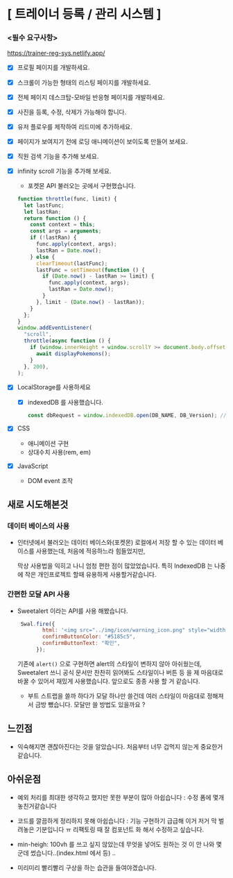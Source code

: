 # **[ 트레이너 등록 / 관리 시스템 ]**

### **<필수 요구사항>**
  https://trainer-reg-sys.netlify.app/
- [x] 프로필 페이지를 개발하세요.

- [x] 스크롤이 가능한 형태의 리스팅 페이지를 개발하세요.

- [x] 전체 페이지 데스크탑-모바일 반응형 페이지를 개발하세요.

- [x] 사진을 등록, 수정, 삭제가 가능해야 합니다.

- [x] 유저 플로우를 제작하여 리드미에 추가하세요.

- [x] 페이지가 보여지기 전에 로딩 애니메이션이 보이도록 만들어 보세요.

- [x] 직원 검색 기능을 추가해 보세요.

- [x] infinity scroll 기능을 추가해 보세요.

  - 포켓몬 API 불러오는 곳에서 구현했습니다.

  ```javascript
  function throttle(func, limit) {
    let lastFunc;
    let lastRan;
    return function () {
      const context = this;
      const args = arguments;
      if (!lastRan) {
        func.apply(context, args);
        lastRan = Date.now();
      } else {
        clearTimeout(lastFunc);
        lastFunc = setTimeout(function () {
          if (Date.now() - lastRan >= limit) {
            func.apply(context, args);
            lastRan = Date.now();
          }
        }, limit - (Date.now() - lastRan));
      }
    };
  }
  window.addEventListener(
    "scroll",
    throttle(async function () {
      if (window.innerHeight + window.scrollY >= document.body.offsetHeight) {
        await displayPokemons();
      }
    }, 200),
  );
  ```

  

- [x] LocalStorage를 사용하세요

  - [x] indexedDB 를 사용했습니다.

    ```javascript
    const dbRequest = window.indexedDB.open(DB_NAME, DB_Version); //DB OPEN
    ```

    

- [x] CSS
  - 애니메이션 구현
  - 상대수치 사용(rem, em)

- [x] JavaScript
  - DOM event 조작

## 새로 시도해본것

### 데이터 베이스의 사용

- 인터넷에서 불러오는 데이터 베이스와(포켓몬) 로컬에서 저장 할 수 있는 데이터 베이스를 사용했는데, 처음에 적응하느라 힘들었지만,

  막상 사용법을 익히고 나니 엄청 편한 점이 많았었습니다. 특히 IndexedDB 는 나중에 작은 개인프로젝트 할때 유용하게 사용할거같습니다.

### 간편한 모달 API 사용

- Sweetalert 이라는 API를 사용 해봤습니다.

  ```javascript
   Swal.fire({
          html: '<img src="../img/icon/warning_icon.png" style="width:40px; height:40px; margin: 1rem;"><p>이름과 주소는 반드시 입력해야 합니다.</p>',
          confirmButtonColor: "#5185c5",
          confirmButtonText: "확인",
        });
  ```

  기존에 `alert()` 으로 구현하면 alert의 스타일이 변하지 않아 아쉬웠는데, Sweetalert 쓰니 공식 문서만 찬찬히 읽어봐도 스타일이나 버튼 등 을 제 마음대로 바꿀 수 있어서 재밌게 사용했습니다. 앞으로도 종종 사용 할 거 같습니다.

  - 부트 스트랩을 쓸까 하다가 모달 하나만 쓸건데 여러 스타일이 마음대로 정해져서 금방 뺐습니다. 모달만 쓸 방법도 있을까요 ?

## 느낀점

- 익숙해지면 괜찮아진다는 것을 알았습니다. 처음부터 너무 겁먹지 않는게 중요한거같습니다.

## 아쉬운점

- 예외 처리를 최대한 생각하고 했지만 못한 부분이 많아 아쉽습니다 : 수정 폼에 몇개 놓친거같습니다

- 코드를 깔끔하게 정리하지 못해 아쉽습니다 : 기능 구현하기 급급해 이거 저거 막 벌려놓은 기분입니다 ㅠ 리팩토링 때 잘 컴포넌트 화 해서 수정하고 싶습니다.

- min-heigh: 100vh 를 쓰고 싶지 않았는데 무엇을 넣어도 원하는 것 이 안 나와 몇 군데 썼습니다..(index.html 에서 등) ..

- 미리미리 빨리빨리 구상을 하는 습관을 들여야겠습니다.

  

  
